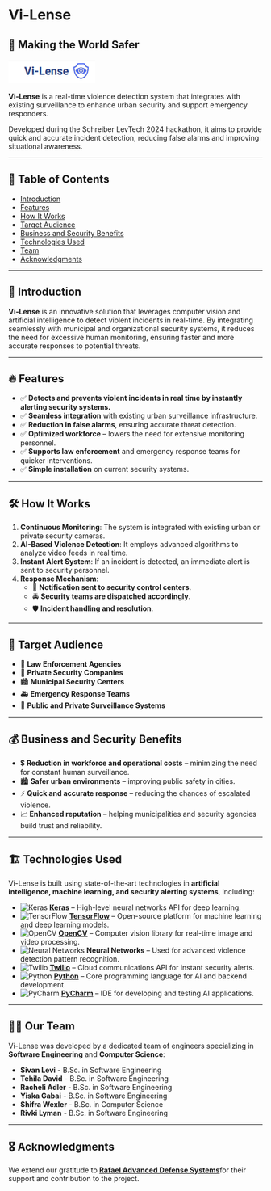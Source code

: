# Vi-Lense

## 📌 Making the World Safer

![Vi-Lense Logo](https://github.com/shifrawexler/Vi-Lense-Hackathon2024/blob/main/Screenshot%20Vi-Lense.png)

**Vi-Lense** is a real-time violence detection system that integrates with existing surveillance to enhance urban security and support emergency responders. 

Developed during the Schreiber LevTech 2024 hackathon, it aims to provide quick and accurate incident detection, reducing false alarms and improving situational awareness.

---

## 📖 Table of Contents

- [Introduction](#introduction)
- [Features](#features)
- [How It Works](#how-it-works)
- [Target Audience](#target-audience)
- [Business and Security Benefits](#business-and-security-benefits)
- [Technologies Used](#technologies-used)
- [Team](#team)
- [Acknowledgments](#acknowledgments)

---

## 🚀 Introduction


**Vi-Lense** is an innovative solution that leverages computer vision and artificial intelligence to detect violent incidents in real-time. By integrating seamlessly with municipal and organizational security systems, it reduces the need for excessive human monitoring, ensuring faster and more accurate responses to potential threats.

---

## 🔥 Features

- ✅ **Detects and prevents violent incidents in real time by instantly alerting security systems.**
- ✅ **Seamless integration** with existing urban surveillance infrastructure.
- ✅ **Reduction in false alarms**, ensuring accurate threat detection.
- ✅ **Optimized workforce** – lowers the need for extensive monitoring personnel.
- ✅ **Supports law enforcement** and emergency response teams for quicker interventions.
- ✅ **Simple installation** on current security systems.

---

## 🛠 How It Works

1. **Continuous Monitoring**: The system is integrated with existing urban or private security cameras.
2. **AI-Based Violence Detection**: It employs advanced algorithms to analyze video feeds in real time.
3. **Instant Alert System**: If an incident is detected, an immediate alert is sent to security personnel.
4. **Response Mechanism**:
   - 📢 **Notification sent to security control centers**.
   - 🚔 **Security teams are dispatched accordingly**.
   - 🛡 **Incident handling and resolution**.

---

## 🎯 Target Audience

- 👮 **Law Enforcement Agencies**
- 🏢 **Private Security Companies**
- 🏙 **Municipal Security Centers**
- 🚑 **Emergency Response Teams**
- 🎥 **Public and Private Surveillance Systems**

---

## 💰 Business and Security Benefits

- 💲 **Reduction in workforce and operational costs** – minimizing the need for constant human surveillance.
- 🏙 **Safer urban environments** – improving public safety in cities.
- ⚡ **Quick and accurate response** – reducing the chances of escalated violence.
- 📈 **Enhanced reputation** – helping municipalities and security agencies build trust and reliability.

---

## 🏗 Technologies Used

Vi-Lense is built using state-of-the-art technologies in **artificial intelligence, machine learning, and security alerting systems**, including:

- ![Keras](https://upload.wikimedia.org/wikipedia/commons/a/ae/Keras_logo.svg) **[Keras](https://keras.io/)** – High-level neural networks API for deep learning.
- ![TensorFlow](https://upload.wikimedia.org/wikipedia/commons/2/2d/Tensorflow_logo.svg) **[TensorFlow](https://www.tensorflow.org/)** – Open-source platform for machine learning and deep learning models.
- ![OpenCV](https://upload.wikimedia.org/wikipedia/commons/3/32/OpenCV_Logo_with_text_svg_version.svg) **[OpenCV](https://opencv.org/)** – Computer vision library for real-time image and video processing.
- ![Neural Networks](https://upload.wikimedia.org/wikipedia/commons/thumb/e/e4/Artificial_neural_network.svg/512px-Artificial_neural_network.svg.png) **Neural Networks** – Used for advanced violence detection pattern recognition.
- ![Twilio](https://upload.wikimedia.org/wikipedia/commons/thumb/2/25/Twilio_logo.png/320px-Twilio_logo.png) **[Twilio](https://www.twilio.com/)** – Cloud communications API for instant security alerts.
- ![Python](https://upload.wikimedia.org/wikipedia/commons/c/c3/Python-logo-notext.svg) **[Python](https://www.python.org/)** – Core programming language for AI and backend development.
- ![PyCharm](https://upload.wikimedia.org/wikipedia/commons/1/1d/PyCharm_Icon.svg) **[PyCharm](https://www.jetbrains.com/pycharm/)** – IDE for developing and testing AI applications.

---

## 👨‍💻 Our Team

Vi-Lense was developed by a dedicated team of engineers specializing in **Software Engineering** and **Computer Science**:

- **Sivan Levi** - B.Sc. in Software Engineering
- **Tehila David** - B.Sc. in Software Engineering
- **Racheli Adler** - B.Sc. in Software Engineering
- **Yiska Gabai** - B.Sc. in Software Engineering
- **Shifra Wexler** - B.Sc. in Computer Science
- **Rivki Lyman** - B.Sc. in Software Engineering

---

## 🎖 Acknowledgments

We extend our gratitude to [**Rafael Advanced Defense Systems**](https://www.rafael.co.il/)for their support and contribution to the project.



